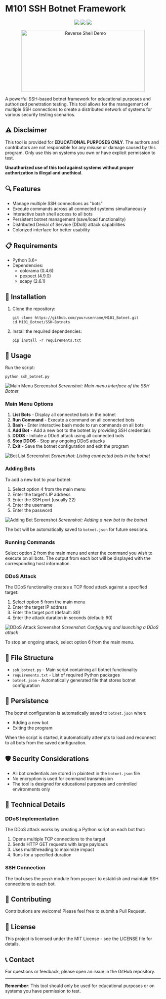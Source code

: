 # M101 SSH Botnet Framework

<p align="center">
  <img src="https://img.shields.io/badge/Python-3.x-blue.svg">
  <img src="https://img.shields.io/badge/License-MIT-green.svg">
  <img src="https://img.shields.io/badge/Category-Offensive%20Security-red.svg">
</p>

<p align="center">
  <img src="https://github.com/CrypterENC/M101_Botnet/blob/main/SSH-Botnets/rsrc/pic.png" alt="Reverse Shell Demo" style="width: 400px; height: 200px; object-fit: cover; object-position: center;">
</p>

A powerful SSH-based botnet framework for educational purposes and authorized penetration testing. This tool allows for the management of multiple SSH connections to create a distributed network of systems for various security testing scenarios.

## ⚠️ Disclaimer

This tool is provided for **EDUCATIONAL PURPOSES ONLY**. The authors and contributors are not responsible for any misuse or damage caused by this program. Only use this on systems you own or have explicit permission to test.

**Unauthorized use of this tool against systems without proper authorization is illegal and unethical.**

## 🔍 Features

- Manage multiple SSH connections as "bots"
- Execute commands across all connected systems simultaneously
- Interactive bash shell access to all bots
- Persistent botnet management (save/load functionality)
- Distributed Denial of Service (DDoS) attack capabilities
- Colorized interface for better usability

## 📋 Requirements

- Python 3.6+
- Dependencies:
  - colorama (0.4.6)
  - pexpect (4.9.0)
  - scapy (2.6.1)

## 🔧 Installation

1. Clone the repository:
   ```
   git clone https://github.com/yourusername/M101_Botnet.git
   cd M101_Botnet/SSH-Botnets
   ```

2. Install the required dependencies:
   ```
   pip install -r requirements.txt
   ```

## 🚀 Usage

Run the script:
```
python ssh_botnet.py
```

![Main Menu Screenshot](https://github.com/CrypterENC/M101_Botnet/blob/main/SSH-Botnets/rsrc/botnet_main_menu.png)
*Screenshot: Main menu interface of the SSH Botnet*

### Main Menu Options

1. **List Bots** - Display all connected bots in the botnet
2. **Run Command** - Execute a command on all connected bots
3. **Bash** - Enter interactive bash mode to run commands on all bots
4. **Add Bot** - Add a new bot to the botnet by providing SSH credentials
5. **DDOS** - Initiate a DDoS attack using all connected bots
6. **Stop DDOS** - Stop any ongoing DDoS attacks
7. **Exit** - Save the botnet configuration and exit the program

![Bot List Screenshot](https://github.com/CrypterENC/M101_Botnet/blob/main/SSH-Botnets/rsrc/botnet_list.png)
*Screenshot: Listing connected bots in the botnet*

### Adding Bots

To add a new bot to your botnet:
1. Select option 4 from the main menu
2. Enter the target's IP address
3. Enter the SSH port (usually 22)
4. Enter the username
5. Enter the password

![Adding Bot Screenshot](https://github.com/CrypterENC/M101_Botnet/blob/main/SSH-Botnets/rsrc/botnet_add_bot.png)
*Screenshot: Adding a new bot to the botnet*

The bot will be automatically saved to `botnet.json` for future sessions.

### Running Commands

Select option 2 from the main menu and enter the command you wish to execute on all bots. The output from each bot will be displayed with the corresponding host information.


### DDoS Attack

The DDoS functionality creates a TCP flood attack against a specified target:
1. Select option 5 from the main menu
2. Enter the target IP address
3. Enter the target port (default: 80)
4. Enter the attack duration in seconds (default: 60)

![DDoS Attack Screenshot](https://github.com/CrypterENC/M101_Botnet/blob/main/SSH-Botnets/rsrc/DDos_1.png)
*Screenshot: Configuring and launching a DDoS attack*

To stop an ongoing attack, select option 6 from the main menu.


## 📁 File Structure

- `ssh_botnet.py` - Main script containing all botnet functionality
- `requirements.txt` - List of required Python packages
- `botnet.json` - Automatically generated file that stores botnet configuration

## 🔄 Persistence

The botnet configuration is automatically saved to `botnet.json` when:
- Adding a new bot
- Exiting the program

When the script is started, it automatically attempts to load and reconnect to all bots from the saved configuration.

## 🛡️ Security Considerations

- All bot credentials are stored in plaintext in the `botnet.json` file
- No encryption is used for command transmission
- The tool is designed for educational purposes and controlled environments only

## 🔧 Technical Details

### DDoS Implementation

The DDoS attack works by creating a Python script on each bot that:
1. Opens multiple TCP connections to the target
2. Sends HTTP GET requests with large payloads
3. Uses multithreading to maximize impact
4. Runs for a specified duration

### SSH Connection

The tool uses the `pxssh` module from `pexpect` to establish and maintain SSH connections to each bot.

## 🤝 Contributing

Contributions are welcome! Please feel free to submit a Pull Request.

## 📜 License

This project is licensed under the MIT License - see the LICENSE file for details.

## 📞 Contact

For questions or feedback, please open an issue in the GitHub repository.

---

**Remember**: This tool should only be used for educational purposes or on systems you have permission to test.
